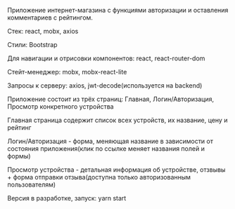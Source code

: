 Приложение интернет-магазина с функциями авторизации и оставления комментариев с рейтингом.

Стек: react, mobx, axios

Стили: Bootstrap


Для навигации и отрисовки компонентов: react, react-router-dom

Стейт-менеджер: mobx, mobx-react-lite

Запросы к серверу: axios, jwt-decode(используется на backend)

Приложение состоит из трёх страниц:
Главная, Логин/Авторизация, Просмотр конкретного устройства

Главная страница содержит список всех устройств, их название, цену и рейтинг

Логин/Авторизация - форма, меняющая название в зависимости от состояния приложения(клик по ссылке меняет названия полей и формы)

Просмотр устройства - детальная информация об устройстве, отзвывы + форма отправки отзыва(доступна только авторизованным пользователям)

Версия в разработке, запуск: yarn start
